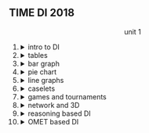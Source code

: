 ## TIME DI 2018

<center>unit 1</center>

1.  <details><summary>intro to DI</summary>

    -   data table
    -   pie charts
    -   2D graphs
    -   bar charts
    -   3D graphs
    -   venn diagrams
    -   PERT charts        
    </details>
2.  <details><summary>tables</summary>
    
    </details>
3.  <details><summary>bar graph</summary>
    
    </details>    
4.  <details><summary>pie chart</summary>
    
    </details>    
5.  <details><summary>line graphs</summary>
    
    </details>    
6.  <details><summary>caselets</summary>
    
    </details>
6.  <details><summary>games and tournaments</summary>
    
    </details>
6.  <details><summary>network and 3D</summary>
    
    </details>
6.  <details><summary>reasoning based DI</summary>
    
    </details>
6.  <details><summary>OMET based DI</summary>
    
    </details>

